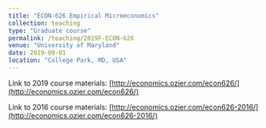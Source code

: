 ```yaml
---
title: "ECON-626 Empirical Microeconomics"
collection: teaching
type: "Graduate course"
permalink: /teaching/2019F-ECON-626
venue: "University of Maryland"
date: 2019-09-01
location: "College Park, MD, USA"
---
```


Link to 2019 course materials: [http://economics.ozier.com/econ626/](http://economics.ozier.com/econ626/)

Link to 2016 course materials: [http://economics.ozier.com/econ626-2016/](http://economics.ozier.com/econ626-2016/)
